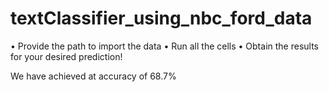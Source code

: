 # textClassifier_using_nbc_ford_data

• Provide the path to import the data
• Run all the cells
• Obtain the results for your desired prediction!

We have achieved at accuracy of 68.7%
